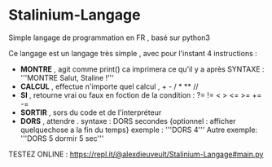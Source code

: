 # Stalinium-Langage
Simple langage de programmation en FR , basé sur python3 

Ce langage est un langage très simple , avec pour l'instant 4 instructions :

- **MONTRE** , agit comme print() ca imprimera ce qu'il y a après SYNTAXE : '''MONTRE Salut, Staline !'''
- **CALCUL** , effectue n'importe quel calcul , + - / * ** // 
- **SI** , retourne vrai ou faux en foction de la condition : ?= != < > <= >= += -=
- **SORTIR** , sors du code et de l'interpréteur
- **DORS** , attendre .  syntaxe : DORS secondes {optionnel : afficher quelquechose a la fin du temps} exemple : '''DORS 4''' Autre exemple: '''DORS 5 dormir 5 sec'''

TESTEZ ONLINE : https://repl.it/@alexdieuveult/Stalinium-Langage#main.py
